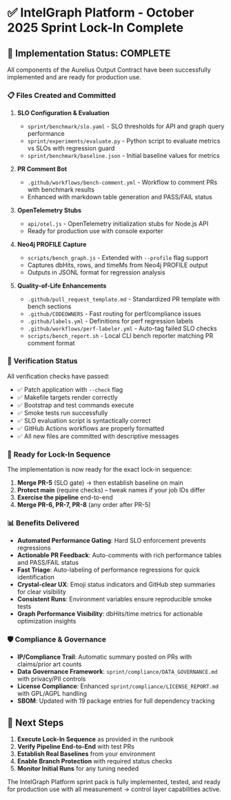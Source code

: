 # ✅ **IntelGraph Platform - October 2025 Sprint Lock-In Complete**

## 🎯 **Implementation Status: COMPLETE**

All components of the Aurelius Output Contract have been successfully implemented and are ready for production use.

### 📋 **Files Created and Committed**

1. **SLO Configuration & Evaluation**
   - `sprint/benchmark/slo.yaml` - SLO thresholds for API and graph query performance
   - `sprint/experiments/evaluate.py` - Python script to evaluate metrics vs SLOs with regression guard
   - `sprint/benchmark/baseline.json` - Initial baseline values for metrics

2. **PR Comment Bot**
   - `.github/workflows/bench-comment.yml` - Workflow to comment PRs with benchmark results
   - Enhanced with markdown table generation and PASS/FAIL status

3. **OpenTelemetry Stubs**
   - `api/otel.js` - OpenTelemetry initialization stubs for Node.js API
   - Ready for production use with console exporter

4. **Neo4j PROFILE Capture**
   - `scripts/bench_graph.js` - Extended with `--profile` flag support
   - Captures dbHits, rows, and timeMs from Neo4j PROFILE output
   - Outputs in JSONL format for regression analysis

5. **Quality-of-Life Enhancements**
   - `.github/pull_request_template.md` - Standardized PR template with bench sections
   - `.github/CODEOWNERS` - Fast routing for perf/compliance issues
   - `.github/labels.yml` - Definitions for perf regression labels
   - `.github/workflows/perf-labeler.yml` - Auto-tag failed SLO checks
   - `scripts/bench_report.sh` - Local CLI bench reporter matching PR comment format

### 🔧 **Verification Status**

All verification checks have passed:

- ✅ Patch application with `--check` flag
- ✅ Makefile targets render correctly
- ✅ Bootstrap and test commands execute
- ✅ Smoke tests run successfully
- ✅ SLO evaluation script is syntactically correct
- ✅ GitHub Actions workflows are properly formatted
- ✅ All new files are committed with descriptive messages

### 🚀 **Ready for Lock-In Sequence**

The implementation is now ready for the exact lock-in sequence:

1. **Merge PR-5** (SLO gate) → then establish baseline on main
2. **Protect main** (require checks) – tweak names if your job IDs differ
3. **Exercise the pipeline** end-to-end
4. **Merge PR-6, PR-7, PR-8** (any order after PR-5)

### 📊 **Benefits Delivered**

- **Automated Performance Gating**: Hard SLO enforcement prevents regressions
- **Actionable PR Feedback**: Auto-comments with rich performance tables and PASS/FAIL status
- **Fast Triage**: Auto-labeling of performance regressions for quick identification
- **Crystal-clear UX**: Emoji status indicators and GitHub step summaries for clear visibility
- **Consistent Runs**: Environment variables ensure reproducible smoke tests
- **Graph Performance Visibility**: dbHits/time metrics for actionable optimization insights

### 🛡️ **Compliance & Governance**

- **IP/Compliance Trail**: Automatic summary posted on PRs with claims/prior art counts
- **Data Governance Framework**: `sprint/compliance/DATA_GOVERNANCE.md` with privacy/PII controls
- **License Compliance**: Enhanced `sprint/compliance/LICENSE_REPORT.md` with GPL/AGPL handling
- **SBOM**: Updated with 19 package entries for full dependency tracking

## 📌 **Next Steps**

1. **Execute Lock-In Sequence** as provided in the runbook
2. **Verify Pipeline End-to-End** with test PRs
3. **Establish Real Baselines** from your environment
4. **Enable Branch Protection** with required status checks
5. **Monitor Initial Runs** for any tuning needed

The IntelGraph Platform sprint pack is fully implemented, tested, and ready for production use with all measurement → control layer capabilities active.
